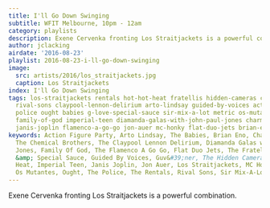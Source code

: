 ```yaml
---
title: I'll Go Down Swinging
subtitle: WFIT Melbourne, 10pm - 12am
category: playlists
description: Exene Cervenka fronting Los Straitjackets is a powerful combination.
author: jclacking
airdate: '2016-08-23'
playlist: 2016-08-23-i-ll-go-down-swinging
image:
  src: artists/2016/los_straitjackets.jpg
  caption: Los Straitjackets
index: I'll Go Down Swinging
tags: los-straitjackets rentals hot-hot-heat fratellis hidden-cameras chemical-brothers
  rival-sons claypool-lennon-delirium arto-lindsay guided-by-voices action-figure-party
  police ought babies g-love-special-sauce sir-mix-a-lot metric os-mutantes guv-ner
  family-of-god imperial-teen diamanda-galas-with-john-paul-jones charming-turtlenecks
  janis-joplin flamenco-a-go-go jon-auer mc-honky flat-duo-jets brian-eno
keywords: Action Figure Party, Arto Lindsay, The Babies, Brian Eno, Charming Turtlenecks,
  The Chemical Brothers, The Claypool Lennon Delirium, Diamanda Galas with John Paul
  Jones, Family Of God, The Flamenco A Go Go, Flat Duo Jets, The Fratellis, G. Love
  &amp; Special Sauce, Guided By Voices, Guv&#39;ner, The Hidden Cameras, Hot Hot
  Heat, Imperial Teen, Janis Joplin, Jon Auer, Los Straitjackets, MC Honky, Metric,
  Os Mutantes, Ought, The Police, The Rentals, Rival Sons, Sir Mix-A-Lot
---
```

Exene Cervenka fronting Los Straitjackets is a powerful combination.
